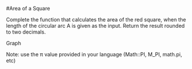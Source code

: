 #Area of a Square

Complete the function that calculates the area of the red square, when the length of the circular arc A is given as the input. Return the result rounded to two decimals.

Graph


Note: use the π value provided in your language (Math::PI, M_PI, math.pi, etc)
